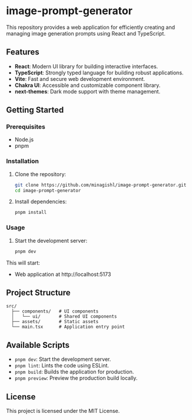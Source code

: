 # image-prompt-generator

This repository provides a web application for efficiently creating and managing image generation prompts using React and TypeScript.

## Features

- **React**: Modern UI library for building interactive interfaces.
- **TypeScript**: Strongly typed language for building robust applications.
- **Vite**: Fast and secure web development environment.
- **Chakra UI**: Accessible and customizable component library.
- **next-themes**: Dark mode support with theme management.

## Getting Started

### Prerequisites

- Node.js
- pnpm

### Installation

1. Clone the repository:

   ```sh
   git clone https://github.com/minagishl/image-prompt-generator.git
   cd image-prompt-generator
   ```

2. Install dependencies:
   ```sh
   pnpm install
   ```

### Usage

1. Start the development server:
   ```sh
   pnpm dev
   ```

This will start:

- Web application at http://localhost:5173

## Project Structure

```
src/
  ├── components/   # UI components
  │   └── ui/       # Shared UI components
  ├── assets/       # Static assets
  └── main.tsx      # Application entry point
```

## Available Scripts

- `pnpm dev`: Start the development server.
- `pnpm lint`: Lints the code using ESLint.
- `pnpm build`: Builds the application for production.
- `pnpm preview`: Preview the production build locally.

## License

This project is licensed under the MIT License.
